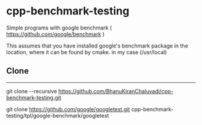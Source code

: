 # cpp-benchmark-testing
Simple programs with google benchmark ( https://github.com/google/benchmark )

This assumes that you have installed google's benchmark package in the location, where it can be found by cmake. in my case (/usr/local)


## Clone
---
git clone --recursive https://github.com/BhanuKiranChaluvadi/cpp-benchmark-testing.git

git clone https://github.com/google/googletest.git cpp-benchmark-testing/tpl/google-benchmark/googletest


